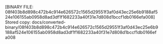 [BINARY FILE: 08f403b8d898c472b4c914e626572c1565d29551f3af0d43ec25e6b9188af524e106155ab0958d8ad3df1f1682233a40f31e7d808d1bccf1db0166efa008]
Stored copy: docs/converted-binary/08f403b8d898c472b4c914e626572c1565d29551f3af0d43ec25e6b9188af524e106155ab0958d8ad3df1f1682233a40f31e7d808d1bccf1db0166efa008
